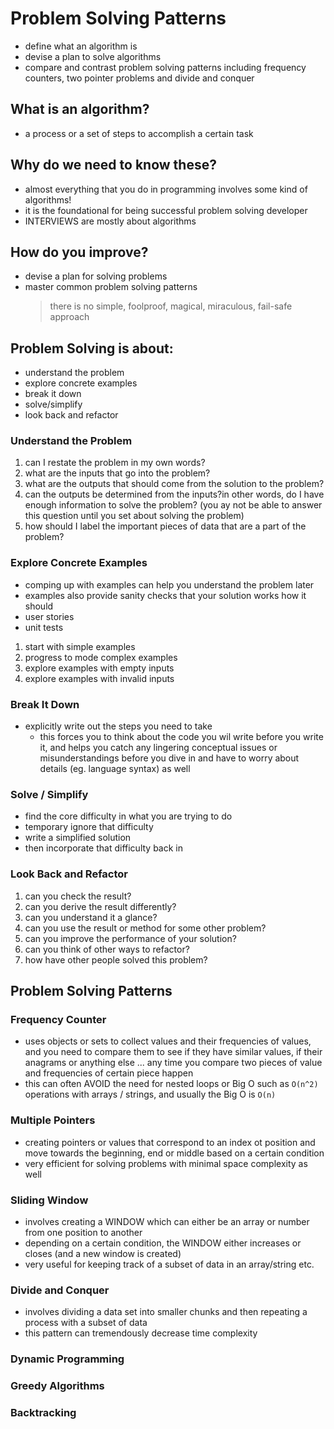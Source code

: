 # Problem Solving Patterns

- define what an algorithm is
- devise a plan to solve algorithms
- compare and contrast problem solving patterns including frequency counters, two pointer problems and divide and conquer

## What is an algorithm?

- a process or a set of steps to accomplish a certain task

## Why do we need to know these?

- almost everything that you do in programming involves some kind of algorithms!
- it is the foundational for being successful problem solving developer
- INTERVIEWS are mostly about algorithms

## How do you improve?

- devise a plan for solving problems
- master common problem solving patterns
  > there is no simple, foolproof, magical, miraculous, fail-safe approach

## Problem Solving is about:

- understand the problem
- explore concrete examples
- break it down
- solve/simplify
- look back and refactor

### Understand the Problem

1. can I restate the problem in my own words?
2. what are the inputs that go into the problem?
3. what are the outputs that should come from the solution to the problem?
4. can the outputs be determined from the inputs?in other words, do I have enough information to solve the problem? (you ay not be able to answer this question until you set about solving the problem)
5. how should I label the important pieces of data that are a part of the problem?

### Explore Concrete Examples

- comping up with examples can help you understand the problem later
- examples also provide sanity checks that your solution works how it should
- user stories
- unit tests

1. start with simple examples
2. progress to mode complex examples
3. explore examples with empty inputs
4. explore examples with invalid inputs

### Break It Down

- explicitly write out the steps you need to take
  - this forces you to think about the code you wil write before you write it, and helps you catch any lingering conceptual issues or misunderstandings before you dive in and have to worry about details (eg. language syntax) as well

### Solve / Simplify

- find the core difficulty in what you are trying to do
- temporary ignore that difficulty
- write a simplified solution
- then incorporate that difficulty back in

### Look Back and Refactor

1. can you check the result?
2. can you derive the result differently?
3. can you understand it a glance?
4. can you use the result or method for some other problem?
5. can you improve the performance of your solution?
6. can you think of other ways to refactor?
7. how have other people solved this problem?

## Problem Solving Patterns

### Frequency Counter

- uses objects or sets to collect values and their frequencies of values, and you need to compare them to see if they have similar values, if their anagrams or anything else ... any time you compare two pieces of value and frequencies of certain piece happen
- this can often AVOID the need for nested loops or Big O such as `O(n^2)` operations with arrays / strings, and usually the Big O is `O(n)`

### Multiple Pointers

- creating pointers or values that correspond to an index ot position and move towards the beginning, end or middle based on a certain condition
- very efficient for solving problems with minimal space complexity as well

### Sliding Window
- involves creating a WINDOW which can either be an array or number from one position to another
- depending on a certain condition, the WINDOW either increases or closes (and a new window is created)
- very useful for keeping track of a subset of data in an array/string etc.

### Divide and Conquer
- involves dividing a data set into smaller chunks and then repeating a process with a subset of data
- this pattern can tremendously decrease time complexity

### Dynamic Programming

### Greedy Algorithms

### Backtracking
